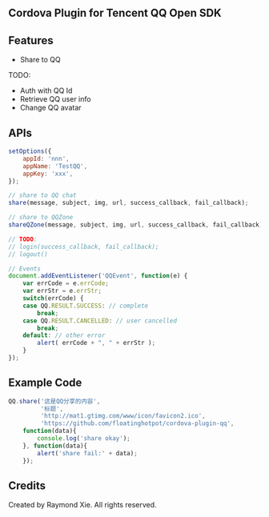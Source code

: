 ## Cordova Plugin for Tencent QQ Open SDK ##


## Features ##

* Share to QQ

TODO:

* Auth with QQ Id
* Retrieve QQ user info
* Change QQ avatar

## APIs ##

```javascript
setOptions({
    appId: 'nnn',
    appName: 'TestQQ',
    appKey: 'xxx',
});

// share to QQ chat
share(message, subject, img, url, success_callback, fail_callback);

// share to QQZone
shareQZone(message, subject, img, url, success_callback, fail_callback);

// TODO:
// login(success_callback, fail_callback);
// logout()

// Events
document.addEventListener('QQEvent', function(e) {
    var errCode = e.errCode;
    var errStr = e.errStr;
    switch(errCode) {
    case QQ.RESULT.SUCCESS: // complete
        break;
    case QQ.RESULT.CANCELLED: // user cancelled
        break;
    default: // other error
        alert( errCode + ", " + errStr );
    }
});


```

## Example Code ##

```javascript
QQ.share('这是QQ分享的内容',
         '标题',
         'http://mat1.gtimg.com/www/icon/favicon2.ico',
         'https://github.com/floatinghotpot/cordova-plugin-qq',
    function(data){
        console.log('share okay');
    }, function(data){
        alert('share fail:' + data);
    });

```

## Credits ##

Created by Raymond Xie. All rights reserved.


